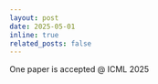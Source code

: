 ```yaml
---
layout: post
date: 2025-05-01
inline: true
related_posts: false
---
```


One paper is accepted @ ICML 2025